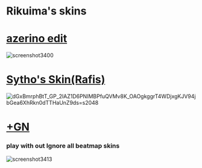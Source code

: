 # Rikuima's skins
# **[azerino edit](https://drive.google.com/file/d/1mKjASVmGS7IofSl7AwcrcdmKK5QokoIR/view?usp=sharing)**
![screenshot3400](https://github.com/Rikuima/skins/assets/140265254/6adfbb05-e4d3-4cde-a882-cda718645394)
# **[Sytho's Skin(Rafis)](https://drive.google.com/file/d/1Du_ci_HnpmX87roDG9BIEf3PS9znIUM5/view)**
![dGxBmrphBtT_GP_2lAZ1D6PNIMBPfuQVMv8K_OAOgkggrT4WDjxgKJV94jbGea6XhRkn0dTTHaUnZ9ds=s2048](https://github.com/Rikuima/skins/assets/140265254/9f144d5e-4824-45ef-90d8-75c1d761e824)
# **[+GN](https://drive.google.com/file/d/1oZbs_pSgzX81l5OHCT86L1d-8NdGcYBK/view?usp=sharing)**
### play with out Ignore all beatmap skins
![screenshot3413](https://github.com/Rikuima/skins/assets/140265254/5c6e20ee-ee55-4b80-8ec8-cc0f4126bc4c)
